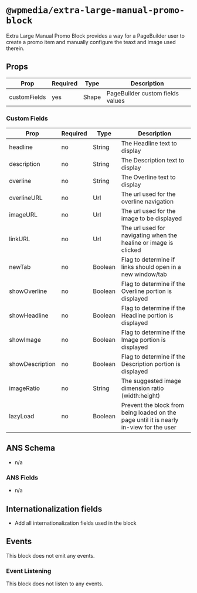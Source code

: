 # `@wpmedia/extra-large-manual-promo-block`

Extra Large Manual Promo Block provides a way for a PageBuilder user to create a promo item and manually configure the teaxt and image used therein.

## Props

| **Prop**     | **Required** | **Type** | **Description**                  |
| ------------ | ------------ | -------- | -------------------------------- |
| customFields | yes          | Shape    | PageBuilder custom fields values |

### Custom Fields

| **Prop**        | **Required** | **Type** | **Description**                                                                         |
| --------------- | ------------ | -------- | --------------------------------------------------------------------------------------- |
| headline        | no           | String   | The Headline text to display                                                            |
| description     | no           | String   | The Description text to display                                                         |
| overline        | no           | String   | The Overline text to display                                                            |
| overlineURL     | no           | Url      | The url used for the overline navigation                                                |
| imageURL        | no           | Url      | The url used for the image to be displayed                                              |
| linkURL         | no           | Url      | The url used for navigating when the healine or image is clicked                        |
| newTab          | no           | Boolean  | Flag to determine if links should open in a new window/tab                              |
| showOverline    | no           | Boolean  | Flag to determine if the Overline portion is displayed                                  |
| showHeadline    | no           | Boolean  | Flag to determine if the Headline portion is displayed                                  |
| showImage       | no           | Boolean  | Flag to determine if the Image portion is displayed                                     |
| showDescription | no           | Boolean  | Flag to determine if the Description portion is displayed                               |
| imageRatio      | no           | String   | The suggested image dimension ratio (width:height)                                      |
| lazyLoad        | no           | Boolean  | Prevent the block from being loaded on the page until it is nearly in-view for the user |

## ANS Schema

- n/a

### ANS Fields

- n/a

## Internationalization fields

- Add all internationalization fields used in the block

## Events

This block does not emit any events.

### Event Listening

This block does not listen to any events.
